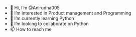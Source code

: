- 👋 Hi, I’m @Anirudha005
- 👀 I’m interested in Product management and Programming
- 🌱 I’m currently learning Python
- 💞️ I’m looking to collaborate on Python 
- 📫 How to reach me 

<!---
Anirudha005/Anirudha005 is a ✨ special ✨ repository because its `README.md` (this file) appears on your GitHub profile.
You can click the Preview link to take a look at your changes.
--->
